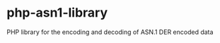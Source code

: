 php-asn1-library
================

PHP library for the encoding and decoding of ASN.1 DER encoded data
